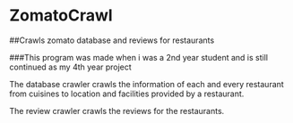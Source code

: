 # ZomatoCrawl
##Crawls zomato database and reviews for restaurants

###This program was made when i was a 2nd year student and is still continued as my 4th year project

The database crawler crawls the information of each and every restaurant from cuisines to location
and facilities provided by a restaurant.

The review crawler crawls the reviews for the restaurants.